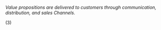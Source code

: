 *Value propositions are delivered to customers through communication, distribution, and sales Channels.*

(3)